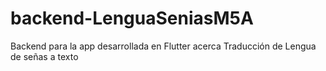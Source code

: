 # backend-LenguaSeniasM5A
 Backend para la app desarrollada en Flutter acerca Traducción de Lengua de señas a texto
